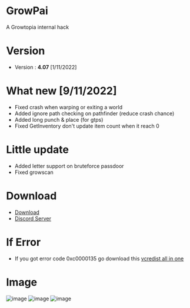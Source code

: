 # GrowPai
A Growtopia internal hack
# Version
* Version : <b>4.07</b> [1/11/2022]
# What new [9/11/2022]
* Fixed crash when warping or exiting a world
* Added ignore path checking on pathfinder (reduce crash chance)
* Added long punch & place (for gtps)
* Fixed GetInventory don't update item count when it reach 0
# Little  update
* Added letter support on bruteforce passdoor
* Fixed growscan
# Download
* [Download](https://cdn.discordapp.com/attachments/872253455614492713/1039939040629231656/Growpai.zip)
* [Discord Server](https://discord.gg/growpai)

# If Error
* If you got error code 0xc0000135 go download this [vcredist all in one](https://www.techpowerup.com/download/visual-c-redistributable-runtime-package-all-in-one)

# Image
![image](https://user-images.githubusercontent.com/53701922/197438942-68b8e362-1632-4aac-a925-e50122945402.png)
![image](https://user-images.githubusercontent.com/53701922/197438961-556cad59-b0c5-4dae-b37f-9f2bb48c27d0.png)
![image](https://user-images.githubusercontent.com/53701922/197438983-7d2da13b-bde9-4aca-9a7e-c918b5153a1f.png)
